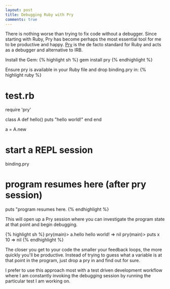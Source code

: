 ```yaml
---
layout: post
title: Debugging Ruby with Pry
comments: true
---
```


There is nothing worse than trying to fix code without a debugger. Since
starting with Ruby, Pry has become perhaps the most essential tool for me to
be productive and happy. [Pry](http://pryrepl.org/) is the de facto standard for
Ruby and acts as a debugger and alternative to IRB.

Install the Gem:
{% highlight sh %}
gem install pry
{% endhighlight %}

Ensure pry is available in your Ruby file and drop binding.pry in:
{% highlight ruby %}
# test.rb
require 'pry'

class A
  def hello() puts "hello world!" end
end

a = A.new

# start a REPL session
binding.pry

# program resumes here (after pry session)
puts "program resumes here.
{% endhighlight %}

This will open up a Pry session where you can investigate the program state at
that point and begin debugging. 

{% highlight sh %}
pry(main)> a.hello
hello world!
=> nil
pry(main)> puts x
10
=> nil
{% endhighlight %}

The closer you get to your code the smaller your feedback loops, the more
quickly you'll be productive. Instead of trying to guess what a variable is at
that point in the program, just drop a pry in and find out for sure. 

I prefer to use this approach most with a test driven development workflow where
I am constantly invoking the debugging session by running the particular
test I am working on. 
